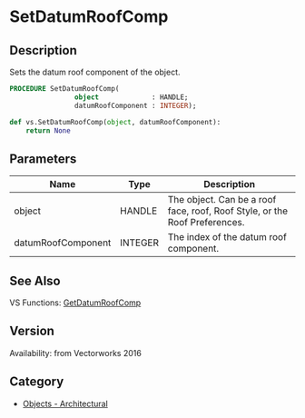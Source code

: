 # SetDatumRoofComp

## Description
Sets the datum roof component of the object.

```pascal
PROCEDURE SetDatumRoofComp(
				object             : HANDLE;
				datumRoofComponent : INTEGER);
```

```python
def vs.SetDatumRoofComp(object, datumRoofComponent):
    return None
```

## Parameters
|Name|Type|Description|
|---|---|---|
|object|HANDLE|The object. Can be a roof face, roof, Roof Style, or the Roof Preferences.|
|datumRoofComponent|INTEGER|The index of the datum roof component.|

## See Also
VS Functions:
[GetDatumRoofComp](GetDatumRoofComp.md)

## Version
Availability: from Vectorworks 2016

## Category
* [Objects - Architectural](../Categories/Objects%20-%20Architectural.md)
